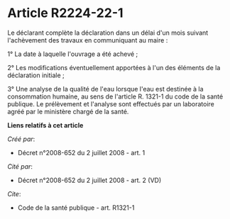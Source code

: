 # Article R2224-22-1

Le déclarant complète la déclaration dans un délai d'un mois suivant l'achèvement des travaux en communiquant au maire :

1° La date à laquelle l'ouvrage a été achevé ;

2° Les modifications éventuellement apportées à l'un des éléments de la déclaration initiale ;

3° Une analyse de la qualité de l'eau lorsque l'eau est destinée à la consommation humaine, au sens de l'article R. 1321-1 du
code de la santé publique. Le prélèvement et l'analyse sont effectués par un laboratoire agréé par le ministère chargé de la
santé.

**Liens relatifs à cet article**

_Créé par_:

  - Décret n°2008-652 du 2 juillet 2008 - art. 1

_Cité par_:

  - Décret n°2008-652 du 2 juillet 2008 - art. 2 (VD)

_Cite_:

  - Code de la santé publique - art. R1321-1
